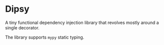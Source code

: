 # Dipsy

A tiny functional dependency injection library that revolves mostly around a single decorator.

The library supports `mypy` static typing.